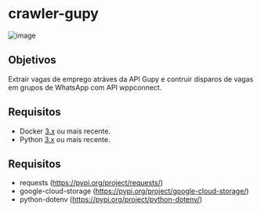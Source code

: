 # crawler-gupy


![image](https://user-images.githubusercontent.com/1757167/217853912-a4caf9a0-a12a-49a9-9d76-c8d335483314.png)

## Objetivos

Extrair vagas de emprego atráves da API Gupy e contruir disparos de vagas em grupos de WhatsApp com API wppconnect.


## Requisitos

* Docker [3.x](https://www.docker.com/get-started) ou mais recente.
* Python [3.x](https://www.python.org/downloads/) ou mais recente.

## Requisitos

* requests              (https://pypi.org/project/requests/)
* google-cloud-storage (https://pypi.org/project/google-cloud-storage/)
* python-dotenv        (https://pypi.org/project/python-dotenv/)

